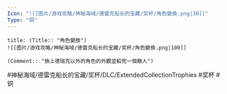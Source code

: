 ```yaml
---
Icon: "![[图片/游戏攻略/神秘海域/德雷克船长的宝藏/奖杯/角色變換.png|30]]"
Type: "铜"
---
```

```ad-common-bronze-trophy
title: (Title:: "角色變換")
![[图片/游戏攻略/神秘海域/德雷克船长的宝藏/奖杯/角色變換.png|100]]

(Comment:: "換上德瑞克以外的角色的外觀並殺死一個敵人")
```

#神秘海域/德雷克船长的宝藏/奖杯/DLC/ExtendedCollectionTrophies #奖杯 #铜

